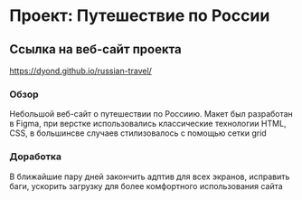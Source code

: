 # Проект: Путешествие по России

## Ссылка на веб-сайт проекта

https://dyond.github.io/russian-travel/

### Обзор
Небольшой веб-сайт о путешествии по Россиию.
Макет был разработан в Figma, при верстке использовались классические технологии HTML, CSS, в большинсве случаев стилизовалось с помощью сетки grid


### Доработка
В ближайшие пару дней закончить адптив для всех экранов, исправить баги, ускорить загрузку для более комфортного использования сайта
